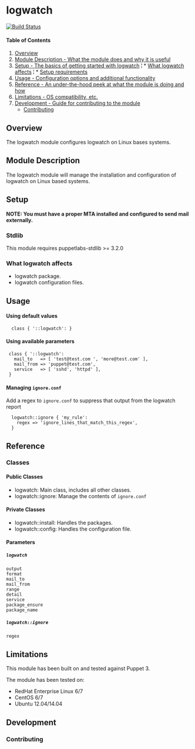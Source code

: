 # logwatch

[![Build Status](https://travis-ci.org/jonmosco/puppet-logwatch.svg?branch=master)](https://travis-ci.org/jonmosco/puppet-logwatch)

#### Table of Contents

1. [Overview](#overview)
2. [Module Description - What the module does and why it is useful](#module-description)
3. [Setup - The basics of getting started with logwatch](#setup)
  ¦ * [What logwatch affects](#what-logwatch-affects)
  ¦ * [Setup requirements](#setup-requirements)
4. [Usage - Configuration options and additional functionality](#usage)
5. [Reference - An under-the-hood peek at what the module is doing and how](#reference)
6. [Limitations - OS compatibility, etc.](#limitations)
7. [Development - Guide for contributing to the module](#development)
    * [Contributing](#contributing)

## Overview

The logwatch module configures logwatch on Linux bases systems.

## Module Description

The logwatch module will manage the installation and configuration of logwatch
on Linux based systems.

## Setup

**NOTE: You must have a proper MTA installed and configured to send mail externally.**

### Stdlib

This module requires puppetlabs-stdlib >= 3.2.0

### What logwatch affects

 * logwatch package.
 * logwatch configuration files.

## Usage

#### Using default values

```puppet
  class { '::logwatch': }
```

#### Using available parameters

```puppet
 class { '::logwatch':
   mail_to   => [ 'test@test.com ', 'more@test.com' ],
   mail_from => 'puppet@test.com',
   service   => [ 'sshd', 'httpd' ],
 }
```

#### Managing `ignore.conf`

Add a regex to `ignore.conf` to suppress that output from the logwatch report

```puppet
  logwatch::ignore { 'my_rule':
    regex => 'ignore_lines_that_match_this_regex',
  }
```

## Reference

### Classes

#### Public Classes

* logwatch: Main class, includes all other classes.
* logwatch::ignore: Manage the contents of `ignore.conf`

#### Private Classes

* logwatch::install: Handles the packages.
* logwatch::config: Handles the configuration file.

#### Parameters

##### `logwatch`

```
output
format
mail_to
mail_from
range
detail
service
package_ensure
package_name
```

##### `logwatch::ignore`

```
regex
```

## Limitations

This module has been built on and tested against Puppet 3.

The module has been tested on:

* RedHat Enterprise Linux 6/7
* CentOS 6/7
* Ubuntu 12.04/14.04

## Development

### Contributing
